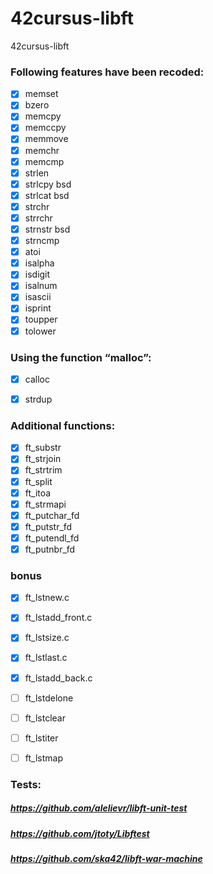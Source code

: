 # 42cursus-libft
42cursus-libft

### Following features have been recoded:
- [x] memset
- [x] bzero
- [x] memcpy
- [x] memccpy
- [x] memmove
- [x] memchr
- [x] memcmp
- [x] strlen
- [x] strlcpy bsd
- [x] strlcat bsd
- [x] strchr
- [x] strrchr
- [x] strnstr bsd
- [x] strncmp
- [x] atoi
- [x] isalpha
- [x] isdigit
- [x] isalnum
- [x] isascii
- [x] isprint
- [x] toupper
- [x] tolower

### Using the function “malloc”:
- [x] calloc
- [x] strdup


### Additional functions:
- [x] ft_substr
- [x] ft_strjoin
- [x] ft_strtrim
- [x] ft_split
- [x] ft_itoa
- [x] ft_strmapi
- [x] ft_putchar_fd
- [x] ft_putstr_fd
- [x] ft_putendl_fd
- [x] ft_putnbr_fd

### bonus
- [x] ft_lstnew.c
- [x] ft_lstadd_front.c
- [x] ft_lstsize.c
- [x] ft_lstlast.c
- [x] ft_lstadd_back.c
- [ ] ft_lstdelone
- [ ] ft_lstclear
- [ ] ft_lstiter
- [ ] ft_lstmap


### Tests:
##### https://github.com/alelievr/libft-unit-test
##### https://github.com/jtoty/Libftest
##### https://github.com/ska42/libft-war-machine
